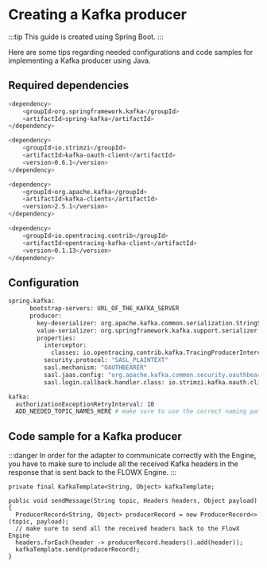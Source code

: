 # Creating a Kafka producer 

:::tip
This guide is created using Spring Boot.
:::

Here are some tips regarding needed configurations and code samples for implementing a Kafka producer using Java.

## Required dependencies

```bash
<dependency>
    <groupId>org.springframework.kafka</groupId>
    <artifactId>spring-kafka</artifactId>
</dependency>

<dependency>
    <groupId>io.strimzi</groupId>
    <artifactId>kafka-oauth-client</artifactId>
    <version>0.6.1</version>
</dependency>

<dependency>
    <groupId>org.apache.kafka</groupId>
    <artifactId>kafka-clients</artifactId>
    <version>2.5.1</version>
</dependency>

<dependency>
    <groupId>io.opentracing.contrib</groupId>
    <artifactId>opentracing-kafka-client</artifactId>
    <version>0.1.13</version>
</dependency>
```

## Configuration

```bash
spring.kafka:
      bootstrap-servers: URL_OF_THE_KAFKA_SERVER
      producer:
        key-deserializer: org.apache.kafka.common.serialization.StringSerializer
        value-serializer: org.springframework.kafka.support.serializer.JsonSerializer
        properties:
          interceptor:
            classes: io.opentracing.contrib.kafka.TracingProducerInterceptor
          security.protocol: "SASL_PLAINTEXT"
          sasl.mechanism: "OAUTHBEARER"
          sasl.jaas.config: "org.apache.kafka.common.security.oauthbearer.OAuthBearerLoginModule required ;"
          sasl.login.callback.handler.class: io.strimzi.kafka.oauth.client.JaasClientOauthLoginCallbackHandler

kafka:
  authorizationExceptionRetryInterval: 10
  ADD_NEEDED_TOPIC_NAMES_HERE # make sure to use the correct naming pattern for topics used to send data to the FlowX Engine
```

## Code sample for a Kafka producer

:::danger
In order for the adapter to communicate correctly with the Engine, you have to make sure to include all the received Kafka headers in the response that is sent back to the FLOWX Engine.
:::

```
private final KafkaTemplate<String, Object> kafkaTemplate;

public void sendMessage(String topic, Headers headers, Object payload) {
  ProducerRecord<String, Object> producerRecord = new ProducerRecord<>(topic, payload);
  // make sure to send all the received headers back to the FlowX Engine
  headers.forEach(header -> producerRecord.headers().add(header));
  kafkaTemplate.send(producerRecord);
}
```